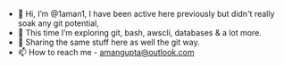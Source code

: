 - 👋 Hi, I’m @1aman1, I have been active here previously but didn't really soak any git potential, 
- 👀 This time I’m exploring git, bash, awscli, databases & a lot more.
- 🌱 Sharing the same stuff here as well the git way.
- 📫 How to reach me - amangupta@outlook.com

<!---
1aman1/1aman1 is a ✨ special ✨ repository because its `README.md` (this file) appears on your GitHub profile.
You can click the Preview link to take a look at your changes.
--->
